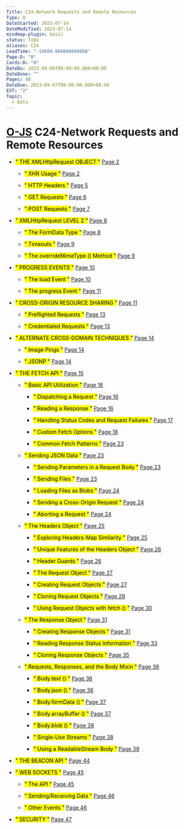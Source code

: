 ```yaml
---
Title: C24-Network Requests and Remote Resources
Type: O
DateStarted: 2023-07-14
DateModified: 2023-07-14
mindmap-plugin: basic
status: ToDo
aliases: C24
LeadTime: "-19604.666666666668"
Page-D: "0"
Cards-D: "0"
DateDo: 2023-09-06T00:00:00.000+08:00
DateDone: ""
Pages: 48
DateDue: 2023-09-07T00:00:00.000+08:00
EST: "2"
Topic:
  - Data
---
```


# [O-JS](O-JS.md) C24-Network Requests and Remote Resources

- <mark class="hltr-gray ">" THE XMLHttpRequest OBJECT "</mark> [Page 2 ](zotero://open-pdf/library/items/U5SZ8N2F?page=2&annotation=BFPL3WGT)

  - <mark class="hltr-gray ">" XHR Usage "</mark> [Page 2 ](zotero://open-pdf/library/items/U5SZ8N2F?page=2&annotation=FJYJ39DM)

  - <mark class="hltr-gray ">" HTTP Headers "</mark> [Page 5 ](zotero://open-pdf/library/items/U5SZ8N2F?page=5&annotation=EUQIP3NK)

  - <mark class="hltr-gray ">" GET Requests "</mark> [Page 6 ](zotero://open-pdf/library/items/U5SZ8N2F?page=6&annotation=CIEU35G7)

  - <mark class="hltr-gray ">" POST Requests "</mark> [Page 7 ](zotero://open-pdf/library/items/U5SZ8N2F?page=7&annotation=Q8WGZC8U)

- <mark class="hltr-gray ">" XMLHttpRequest LEVEL 2 "</mark> [Page 8 ](zotero://open-pdf/library/items/U5SZ8N2F?page=8&annotation=6DGGXKC7)

  - <mark class="hltr-gray ">" The FormData Type "</mark> [Page 8 ](zotero://open-pdf/library/items/U5SZ8N2F?page=8&annotation=F7YDYXT9)

  - <mark class="hltr-gray ">" Timeouts "</mark> [Page 9 ](zotero://open-pdf/library/items/U5SZ8N2F?page=9&annotation=MXHEA36C)

  - <mark class="hltr-gray ">" The overrideMimeType () Method "</mark> [Page 9 ](zotero://open-pdf/library/items/U5SZ8N2F?page=9&annotation=VMIZ9Z3A)

- <mark class="hltr-gray ">" PROGRESS EVENTS "</mark> [Page 10 ](zotero://open-pdf/library/items/U5SZ8N2F?page=10&annotation=HZY89FKI)

  - <mark class="hltr-gray ">" The load Event "</mark> [Page 10 ](zotero://open-pdf/library/items/U5SZ8N2F?page=10&annotation=MXGK8Z36)

  - <mark class="hltr-gray ">" The progress Event "</mark> [Page 11 ](zotero://open-pdf/library/items/U5SZ8N2F?page=11&annotation=A4B7LL5V)

- <mark class="hltr-gray ">" CROSS-ORIGIN RESOURCE SHARING "</mark> [Page 11 ](zotero://open-pdf/library/items/U5SZ8N2F?page=11&annotation=ZYTRV833)

  - <mark class="hltr-gray ">" Preflighted Requests "</mark> [Page 13 ](zotero://open-pdf/library/items/U5SZ8N2F?page=13&annotation=2AHSHITW)

  - <mark class="hltr-gray ">" Credentialed Requests "</mark> [Page 13 ](zotero://open-pdf/library/items/U5SZ8N2F?page=13&annotation=3LD3D2MK)

- <mark class="hltr-gray ">" ALTERNATE CROSS-DOMAIN TECHNIQUES "</mark> [Page 14 ](zotero://open-pdf/library/items/U5SZ8N2F?page=14&annotation=69MMT6EV)

  - <mark class="hltr-gray ">" Image Pings "</mark> [Page 14 ](zotero://open-pdf/library/items/U5SZ8N2F?page=14&annotation=PKN7U3MF)

  - <mark class="hltr-gray ">" JSONP "</mark> [Page 14 ](zotero://open-pdf/library/items/U5SZ8N2F?page=14&annotation=5V9MNDVK)

- <mark class="hltr-gray ">" THE FETCH API "</mark> [Page 15 ](zotero://open-pdf/library/items/U5SZ8N2F?page=15&annotation=TMI63BIV)

  - <mark class="hltr-gray ">" Basic API Utilization "</mark> [Page 16 ](zotero://open-pdf/library/items/U5SZ8N2F?page=16&annotation=E3L2K7FZ)

    - <mark class="hltr-gray ">" Dispatching a Request "</mark> [Page 16 ](zotero://open-pdf/library/items/U5SZ8N2F?page=16&annotation=IWW24RVX)

    - <mark class="hltr-gray ">" Reading a Response "</mark> [Page 16 ](zotero://open-pdf/library/items/U5SZ8N2F?page=16&annotation=LEJC6T7Y)

    - <mark class="hltr-gray ">" Handling Status Codes and Request Failures "</mark> [Page 17 ](zotero://open-pdf/library/items/U5SZ8N2F?page=17&annotation=HRKJ67HT)

    - <mark class="hltr-gray ">" Custom Fetch Options "</mark> [Page 18 ](zotero://open-pdf/library/items/U5SZ8N2F?page=18&annotation=H7TC8HXJ)

    - <mark class="hltr-gray ">" Common Fetch Patterns "</mark> [Page 23 ](zotero://open-pdf/library/items/U5SZ8N2F?page=23&annotation=4WAE7VVK)

  - <mark class="hltr-gray ">" Sending JSON Data "</mark> [Page 23 ](zotero://open-pdf/library/items/U5SZ8N2F?page=23&annotation=L8TDJ94S)

    - <mark class="hltr-gray ">" Sending Parameters in a Request Body "</mark> [Page 23 ](zotero://open-pdf/library/items/U5SZ8N2F?page=23&annotation=UIW9XJ4L)

    - <mark class="hltr-gray ">" Sending Files "</mark> [Page 23 ](zotero://open-pdf/library/items/U5SZ8N2F?page=23&annotation=QRQXBTH8)

    - <mark class="hltr-gray ">" Loading Files as Blobs "</mark> [Page 24 ](zotero://open-pdf/library/items/U5SZ8N2F?page=24&annotation=AQ9BU4ZL)

    - <mark class="hltr-gray ">" Sending a Cross-Origin Request "</mark> [Page 24 ](zotero://open-pdf/library/items/U5SZ8N2F?page=24&annotation=UMYWT2F7)

    - <mark class="hltr-gray ">" Aborting a Request "</mark> [Page 24 ](zotero://open-pdf/library/items/U5SZ8N2F?page=24&annotation=4ZJPEQSB)

  - <mark class="hltr-gray ">" The Headers Object "</mark> [Page 25 ](zotero://open-pdf/library/items/U5SZ8N2F?page=25&annotation=Z6AR86PU)

    - <mark class="hltr-gray ">" Exploring Headers-Map Similarity "</mark> [Page 25 ](zotero://open-pdf/library/items/U5SZ8N2F?page=25&annotation=XHVTEP66)

    - <mark class="hltr-gray ">" Unique Features of the Headers Object "</mark> [Page 26 ](zotero://open-pdf/library/items/U5SZ8N2F?page=26&annotation=KFJKSTJR)

    - <mark class="hltr-gray ">" Header Guards "</mark> [Page 26 ](zotero://open-pdf/library/items/U5SZ8N2F?page=26&annotation=V9RN7VXR)

    - <mark class="hltr-gray ">" The Request Object "</mark> [Page 27 ](zotero://open-pdf/library/items/U5SZ8N2F?page=27&annotation=M8R3GIX8)

    - <mark class="hltr-gray ">" Creating Request Objects "</mark> [Page 27 ](zotero://open-pdf/library/items/U5SZ8N2F?page=27&annotation=CQGHKPLM)

    - <mark class="hltr-gray ">" Cloning Request Objects "</mark> [Page 28 ](zotero://open-pdf/library/items/U5SZ8N2F?page=28&annotation=886IEYYX)

    - <mark class="hltr-gray ">" Using Request Objects with fetch () "</mark> [Page 30 ](zotero://open-pdf/library/items/U5SZ8N2F?page=30&annotation=ZQBIRRQK)

  - <mark class="hltr-gray ">" The Response Object "</mark> [Page 31 ](zotero://open-pdf/library/items/U5SZ8N2F?page=31&annotation=PP8GVF83)

    - <mark class="hltr-gray ">" Creating Response Objects "</mark> [Page 31 ](zotero://open-pdf/library/items/U5SZ8N2F?page=31&annotation=D572GMSW)

    - <mark class="hltr-gray ">" Reading Response Status Information "</mark> [Page 33 ](zotero://open-pdf/library/items/U5SZ8N2F?page=33&annotation=ZEF3L5A8)

    - <mark class="hltr-gray ">" Cloning Response Objects "</mark> [Page 35 ](zotero://open-pdf/library/items/U5SZ8N2F?page=35&annotation=KTTDGIDB)

  - <mark class="hltr-gray ">" Requests, Responses, and the Body Mixin "</mark> [Page 36 ](zotero://open-pdf/library/items/U5SZ8N2F?page=36&annotation=WPKP4DMG)

    - <mark class="hltr-gray ">" Body.text () "</mark> [Page 36 ](zotero://open-pdf/library/items/U5SZ8N2F?page=36&annotation=EVMVPJDG)

    - <mark class="hltr-gray ">" Body.json () "</mark> [Page 36 ](zotero://open-pdf/library/items/U5SZ8N2F?page=36&annotation=K6QWHV9J)

    - <mark class="hltr-gray ">" Body.formData () "</mark> [Page 37 ](zotero://open-pdf/library/items/U5SZ8N2F?page=37&annotation=9HZY5YK7)

    - <mark class="hltr-gray ">" Body.arrayBuffer () "</mark> [Page 37 ](zotero://open-pdf/library/items/U5SZ8N2F?page=37&annotation=QWNQEQU2)

    - <mark class="hltr-gray ">" Body.blob () "</mark> [Page 38 ](zotero://open-pdf/library/items/U5SZ8N2F?page=38&annotation=YSETA8SM)

    - <mark class="hltr-gray ">" Single-Use Streams "</mark> [Page 38 ](zotero://open-pdf/library/items/U5SZ8N2F?page=38&annotation=Z4653FYK)

    - <mark class="hltr-gray ">" Using a ReadableStream Body "</mark> [Page 39 ](zotero://open-pdf/library/items/U5SZ8N2F?page=39&annotation=SXDHCVGS)

- <mark class="hltr-gray ">" THE BEACON API "</mark> [Page 44 ](zotero://open-pdf/library/items/U5SZ8N2F?page=44&annotation=DA9XDE9P)

- <mark class="hltr-gray ">" WEB SOCKETS "</mark> [Page 45 ](zotero://open-pdf/library/items/U5SZ8N2F?page=45&annotation=PC6C64LI)

  - <mark class="hltr-gray ">" The API "</mark> [Page 45 ](zotero://open-pdf/library/items/U5SZ8N2F?page=45&annotation=N2BYNIWY)

  - <mark class="hltr-gray ">" Sending/Receiving Data "</mark> [Page 46 ](zotero://open-pdf/library/items/U5SZ8N2F?page=46&annotation=QULRGYS7)

  - <mark class="hltr-gray ">" Other Events "</mark> [Page 46 ](zotero://open-pdf/library/items/U5SZ8N2F?page=46&annotation=RA34E6GX)

- <mark class="hltr-gray ">" SECURITY "</mark> [Page 47 ](zotero://open-pdf/library/items/U5SZ8N2F?page=47&annotation=IQ9DHXUV)
